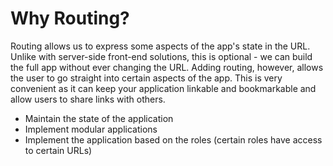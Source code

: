 # Why Routing? ##

Routing allows us to express some aspects of the app's state in the URL. Unlike with server-side front-end solutions, this is optional - we can build the full app without ever changing the URL. Adding routing, however, allows the user to go straight into certain aspects of the app. This is very convenient as it can keep your application linkable and bookmarkable and allow users to share links with others.

* Maintain the state of the application
* Implement modular applications
* Implement the application based on the roles (certain roles have access to certain URLs)
